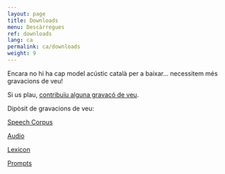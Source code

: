 ```yaml
---
layout: page
title: Downloads
menu: Descàrregues
ref: downloads
lang: ca
permalink: ca/downloads
weight: 9
---
```

Encara no hi ha cap model acústic català per a baixar... necessitem més
gravacions de veu!

Si us plau, [contribuïu alguna gravacó de veu].

Dipòsit de gravacions de veu:

[Speech Corpus]

[Audio]

[Lexicon]

[Prompts]

  [contribuïu alguna gravacó de veu]: read
  [Speech Corpus]: http://www.repository.voxforge1.org/downloads/ca/Trunk/
  [Audio]: http://www.repository.voxforge1.org/downloads/ca/Trunk/Audio/
  [Lexicon]: http://www.repository.voxforge1.org/downloads/ca/Trunk/Lexicon
  [Prompts]: http://www.repository.voxforge1.org/downloads/ca/Trunk/Prompts/

